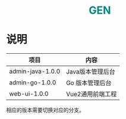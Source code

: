 <h1 align="center" style="color:rgb(0,133,125)">GEN</h1>

# 说明

| 项目             | 内容             |
| ---------------- | ---------------- |
| admin-java-1.0.0 | Java版本管理后台 |
| admin-go-1.0.0   | Go  版本管理后台 |
| web-ui-1.0.0     | Vue2通用前端工程 |

相应的版本需要切换对应的分支。